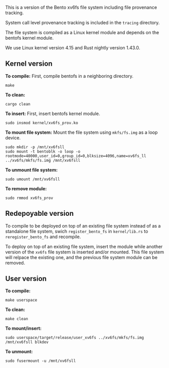 This is a version of the Bento xv6fs file system including file provenance tracking.

System call level provenance tracking is included in the `tracing` directory.

The file system is compiled as a Linux kernel module and depends on the
bentofs kernel module.

We use Linux kernel version 4.15 and Rust nightly version 1.43.0.

## Kernel version
**To compile:**
First, compile bentofs in a neighboring directory.
```
make
```

**To clean:**
```
cargo clean
```

**To insert:**
First, insert bentofs kernel module.
```
sudo insmod kernel/xv6fs_prov.ko
```

**To mount file system:**
Mount the file system using `mkfs/fs.img` as a loop device.
```
sudo mkdir -p /mnt/xv6fsll
sudo mount -t bentoblk -o loop -o rootmode=40000,user_id=0,group_id=0,blksize=4096,name=xv6fs_ll ../xv6fs/mkfs/fs.img /mnt/xv6fsll
```

**To unmount file system:**
```
sudo umount /mnt/xv6fsll
```

**To remove module:**
```
sudo rmmod xv6fs_prov
```

## Redepoyable version
To compile to be deployed on top of an existing file system instead of as a standalone file system, swich `register_bento_fs` in `kernel/lib.rs` to `reregister_bento_fs` and recompile.

To deploy on top of an existing file system, insert the module while another version of the `xv6fs` file system is inserted and/or mounted. This file system will relpace the existing one, and the previous file system module can be removed.

## User version
**To compile:**
```
make userspace
```

**To clean:**
```
make clean
```

**To mount/insert:**
```
sudo userspace/target/release/user_xv6fs ../xv6fs/mkfs/fs.img /mnt/xv6fsll blkdev
```

**To unmount:**
```
sudo fusermount -u /mnt/xv6fsll
```
